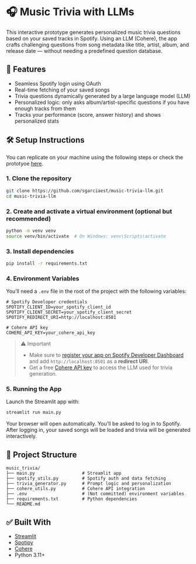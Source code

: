 # 🎧 Music Trivia with LLMs

This interactive prototype generates personalized music trivia questions based on your saved tracks in Spotify. Using an LLM (Cohere), the app crafts challenging questions from song metadata like title, artist, album, and release date — without needing a predefined question database.



## 🚀 Features

- Seamless Spotify login using OAuth
- Real-time fetching of your saved songs
- Trivia questions dynamically generated by a large language model (LLM)
- Personalized logic: only asks album/artist-specific questions if you have enough tracks from them
- Tracks your performance (score, answer history) and shows personalized stats



## 🛠️ Setup Instructions

You can replicate on your machine using the following steps or check the prototyoe [here](https://music-trivia-llm.streamlit.app/).

### 1. Clone the repository

```bash
git clone https://github.com/sgarciaest/music-trivia-llm.git
cd music-trivia-llm
```

### 2. Create and activate a virtual environment (optional but recommended)

```bash
python -m venv venv
source venv/bin/activate  # On Windows: venv\Scripts\activate
```

### 3. Install dependencies

```bash
pip install -r requirements.txt
```



### 4. Environment Variables

You’ll need a `.env` file in the root of the project with the following variables:

```
# Spotify Developer credentials
SPOTIFY_CLIENT_ID=your_spotify_client_id
SPOTIFY_CLIENT_SECRET=your_spotify_client_secret
SPOTIFY_REDIRECT_URI=http://localhost:8501

# Cohere API key
COHERE_API_KEY=your_cohere_api_key
```

> ⚠️ Important
>
> - Make sure to [register your app on Spotify Developer Dashboard](https://developer.spotify.com/dashboard/) and add `http://localhost:8501` as a **redirect URI**.
> - Get a free [Cohere API key](https://dashboard.cohere.com/api-keys) to access the LLM used for trivia generation.



### 5. Running the App

Launch the Streamlit app with:

```bash
streamlit run main.py
```

Your browser will open automatically. You'll be asked to log in to Spotify. After logging in, your saved songs will be loaded and trivia will be generated interactively.



## 📁 Project Structure

```
music_trivia/
├── main.py                  # Streamlit app
├── spotify_utils.py         # Spotify auth and data fetching
├── trivia_generator.py      # Prompt logic and personalization
├── cohere_utils.py          # Cohere API integration
├── .env                     # (Not committed) environment variables
├── requirements.txt         # Python dependencies
└── README.md
```

## ✅ Built With

- [Streamlit](https://streamlit.io/)
- [Spotipy](https://spotipy.readthedocs.io/)
- [Cohere](https://cohere.com/)
- Python 3.11+